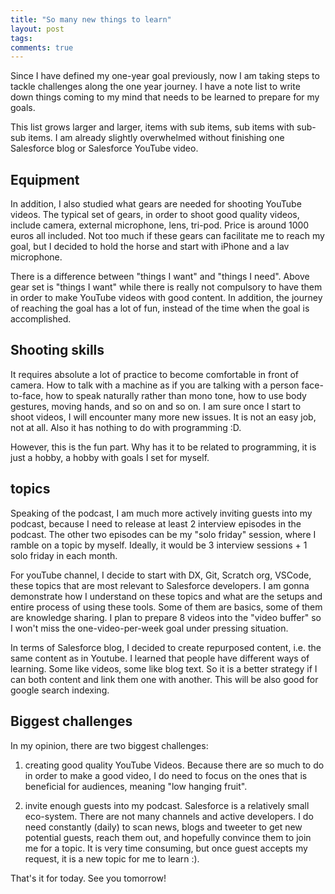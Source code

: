 ```yaml
---
title: "So many new things to learn"
layout: post
tags:
comments: true
---
```


Since I have defined my one-year goal previously, now I am taking steps to tackle challenges along the one year journey.
I have a note list to write down things coming to my mind that needs to be learned to prepare for my goals.

This list grows larger and larger, items with sub items, sub items with sub-sub items. I am already slightly overwhelmed without finishing one Salesforce blog or Salesforce YouTube video.

## Equipment

In addition, I also studied what gears are needed for shooting YouTube videos. The typical set of gears, in order to shoot good quality videos, include camera, external microphone, lens, tri-pod. Price is around 1000 euros all included. Not too much if these gears can facilitate me to reach my goal, but I decided to hold the horse and start with iPhone and a lav microphone.

There is a difference between "things I want" and "things I need". Above gear set is "things I want" while there is really not compulsory to have them in order to make YouTube videos with good content. In addition, the journey of reaching the goal has a lot of fun, instead of the time when the goal is accomplished.

## Shooting skills

It requires absolute a lot of practice to become comfortable in front of camera. How to talk with a machine as if you are talking with a person face-to-face, how to speak naturally rather than mono tone, how to use body gestures, moving hands, and so on and so on. I am sure once I start to shoot videos, I will encounter many more new issues. It is not an easy job, not at all. Also it has nothing to do with programming :D.

However, this is the fun part. Why has it to be related to programming, it is just a hobby, a hobby with goals I set for myself.

## topics

Speaking of the podcast, I am much more actively inviting guests into my podcast, because I need to release at least 2 interview episodes in the podcast. The other two episodes can be my "solo friday" session, where I ramble on a topic by myself. Ideally, it would be 3 interview sessions + 1 solo friday in each month.

For youTube channel, I decide to start with DX, Git, Scratch org, VSCode, these topics that are most relevant to Salesforce developers. I am gonna demonstrate how I understand on these topics and what are the setups and entire process of using these tools. Some of them are basics, some of them are knowledge sharing. I plan to prepare 8 videos into the "video buffer" so I won't miss the one-video-per-week goal under pressing situation.

In terms of Salesforce blog, I decided to create repurposed content, i.e. the same content as in Youtube. I learned that people have different ways of learning. Some like videos, some like blog text. So it is a better strategy if I can both content and link them one with another. This will be also good for google search indexing.

## Biggest challenges

In my opinion, there are two biggest challenges:

1. creating good quality YouTube Videos. Because there are so much to do in order to make a good video, I do need to focus on the ones that is beneficial for audiences, meaning "low hanging fruit".

2. invite enough guests into my podcast. Salesforce is a relatively small eco-system. There are not many channels and active developers. I do need constantly (daily) to scan news, blogs and tweeter to get new potential guests, reach them out, and hopefully convince them to join me for a topic. It is very time consuming, but once guest accepts my request, it is a new topic for me to learn :).

That's it for today. See you tomorrow!
